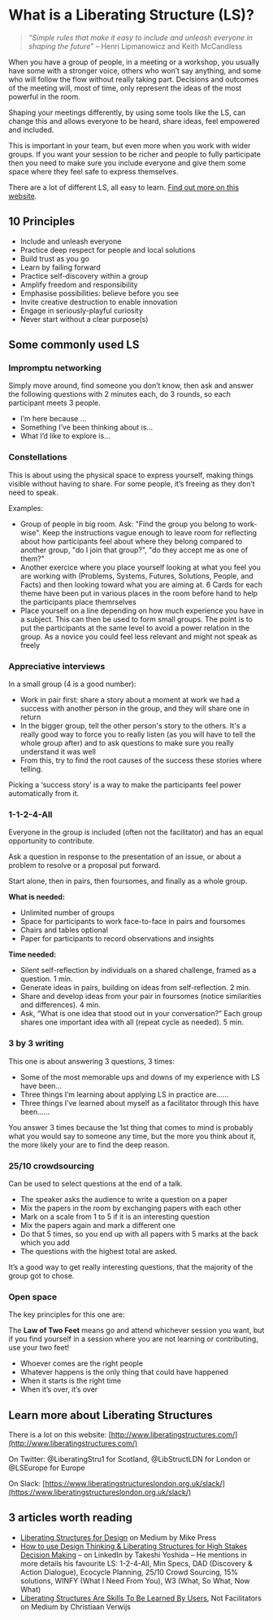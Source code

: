 # What is a Liberating Structure (LS)?
>_“Simple rules that make it easy to include and unleash everyone in shaping the future”_ – Henri Lipmanowicz and Keith McCandless

When you have a group of people, in a meeting or a workshop, you usually have some with a stronger voice, others who won’t say anything, and some who will follow the flow without really taking part. Decisions and outcomes of the meeting will, most of time, only represent the ideas of the most powerful in the room.

Shaping your meetings differently, by using some tools like the LS, can change this and allows everyone to be heard, share ideas, feel empowered and included.

This is important in your team, but even more when you work with wider groups. If you want your session to be richer and people to fully participate then you need to make sure you include everyone and give them some space where they feel safe to express themselves.

There are a lot of different LS, all easy to learn. [Find out more on this website](http://www.liberatingstructures.com/).

## 10 Principles
- Include and unleash everyone
- Practice deep respect for people and local solutions
- Build trust as you go
- Learn by failing forward
- Practice self-discovery within a group
- Amplify freedom and responsibility
- Emphasise possibilities: believe before you see
- Invite creative destruction to enable innovation
- Engage in seriously-playful curiosity
- Never start without a clear purpose(s)

## Some commonly used LS

### Impromptu networking
Simply move around, find someone you don’t know, then ask and answer the following questions with 2 minutes each, do 3 rounds, so each participant meets 3 people.

- I’m here because ...
- Something I’ve been thinking about is...
- What I’d like to explore is...

### Constellations
This is about using the physical space to express yourself, making things visible without having to share. For some people, it’s freeing as they don’t need to speak.

Examples: 
- Group of people in big room. Ask: "Find the group you belong to work-wise".  Keep the instructions vague enough to leave room for reflecting about how participants feel about where they belong compared to another group, "do I join that group?", "do they accept me as one of them?"
- Another exercice where you place yourself looking at what you feel you are working with (Problems, Systems, Futures, Solutions, People, and Facts) and then looking toward what you are aiming at. 6 Cards for each theme have been put in various places in the room before hand to help the participants place themrselves
- Place yourself on a line depending on how much experience you have in a subject. This can then be used to form small groups. The point is to put the participants at the same level to avoid a power relation in the group. As a novice you could feel less relevant and might not speak as freely

### Appreciative interviews
In a small group (4 is a good number):
- Work in pair first: share a story about a moment at work we had a success with another person in the group, and they will share one in return
- In the bigger group, tell the other person's story to the others. It's a really good way to force you to really listen (as you will have to tell the whole group after) and to ask questions to make sure you really understand it was well
- From this, try to find the root causes of the success these stories where telling. 

Picking a ‘success story’ is a way to make the participants feel power automatically from it.

### 1-1-2-4-All

Everyone in the group is included (often not the facilitator) and has an equal opportunity to contribute.

Ask a question in response to the presentation of an issue, or about a problem to resolve or a proposal put forward.

Start alone, then in pairs, then foursomes, and finally as a whole group.

**What is needed:**
- Unlimited number of groups
- Space for participants to work face-to-face in pairs and foursomes
- Chairs and tables optional
- Paper for participants to record observations and insights

**Time needed:**

- Silent self-reflection by individuals on a shared challenge, framed as a question. 1 min.
- Generate ideas in pairs, building on ideas from self-reflection. 2 min.
- Share and develop ideas from your pair in foursomes (notice similarities and differences). 4 min.
- Ask, “What is one idea that stood out in your conversation?” Each group shares one important idea with all (repeat cycle as needed). 5 min.


### 3 by 3 writing
This one is about answering 3 questions, 3 times:

- Some of the most memorable ups and downs of my experience with LS have been…
- Three things I’m learning about applying LS in practice are……
- Three things I’ve learned about myself as a facilitator through this have been……

You answer 3 times because the 1st thing that comes to mind is probably what you would say to someone any time, but the more you think about it, the more likely your are to find the deep reason.

### 25/10 crowdsourcing
Can be used to select questions at the end of a talk. 

- The speaker asks the audience to write a question on a paper
- Mix the papers in the room by exchanging papers with each other
- Mark on a scale from 1 to 5 if it is an interesting question
- Mix the papers again and mark a different one
- Do that 5 times, so you end up with all papers with 5 marks at the back which you add
- The questions with the highest total are asked. 

It’s a good way to get really interesting questions, that the majority of the group got to chose.

### Open space
The key principles for this one are:

The **Law of Two Feet** means go and attend whichever session you want, but if you find yourself in a session where you are not learning or contributing, use your two feet!

- Whoever comes are the right people
- Whatever happens is the only thing that could have happened
- When it starts is the right time
- When it’s over, it’s over

## Learn more about Liberating Structures
There is a lot on this website: [http://www.liberatingstructures.com/](http://www.liberatingstructures.com/)

On Twitter: @LiberatingStru1 for Scotland, @LibStructLDN for London or @LSEurope for Europe

On Slack: [https://www.liberatingstructureslondon.org.uk/slack/](https://www.liberatingstructureslondon.org.uk/slack/)

## 3 articles worth reading
- [Liberating Structures for Design](https://medium.com/open-change/liberating-structures-for-design-8d857c31dc8b) on Medium by Mike Press
- [How to use Design Thinking & Liberating Structures for High Stakes Decision Making](https://www.linkedin.com/pulse/how-use-design-thinking-liberating-structures-high-stakes-yoshida/) – on LinkedIn by Takeshi Yoshida – He mentions in more details his favourite LS: 1-2-4-All, Min Specs, DAD (Discovery & Action Dialogue), Ecocycle Planning, 25/10 Crowd Sourcing, 15% solutions, WINFY (What I Need From You), W3 (What, So What, Now What)
- [Liberating Structures Are Skills To Be Learned By Users](https://medium.com/the-liberators/liberating-structures-are-skills-learned-by-users-not-facilitators-1c0aed5e507c), Not Facilitators on Medium by Christiaan Verwijs


